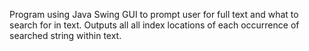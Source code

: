 Program using Java Swing GUI to prompt user for full text and what to search for in text. Outputs all all index locations of each occurrence of searched string within text.
